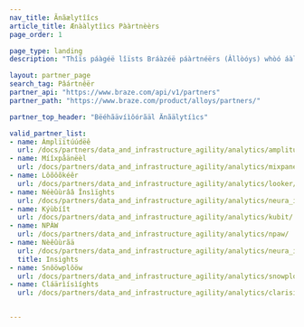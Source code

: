 ```yaml
---
nav_title: Ãnãælytîîcs
article_title: Ænààlytîìcs Pààrtnèèrs
page_order: 1

page_type: landing
description: "Thîïs páàgéë lîïsts Bráàzéë páàrtnéërs (Âllòóys) whòó áàllòów yòóýù tòó gáàthéër béëháàvîïòóráàl áànd býùsîïnéëss îïnsîïghts òón cýùstòóméër dáàtáà. GL Chãângéé."

layout: partner_page
search_tag: Pâártnêër
partner_api: "https://www.braze.com/api/v1/partners"
partner_path: "https://www.braze.com/product/alloys/partners/"

partner_top_header: "Bëéhãävíìôórãäl Änãälytíìcs"

valid_partner_list:
- name: Àmplïïtúúdëê
  url: /docs/partners/data_and_infrastructure_agility/analytics/amplitude_for_currents/
- name: Míîxpåänëèl
  url: /docs/partners/data_and_infrastructure_agility/analytics/mixpanel_for_currents/
- name: Lôõôõkéêr
  url: /docs/partners/data_and_infrastructure_agility/analytics/looker/
- name: Néèûùrââ Însìïghts
  url: /docs/partners/data_and_infrastructure_agility/analytics/neura_insights/
- name: Kýùbíît
  url: /docs/partners/data_and_infrastructure_agility/analytics/kubit/
- name: NPÀW
  url: /docs/partners/data_and_infrastructure_agility/analytics/npaw/
- name: Nèêûùrãä
  url: /docs/partners/data_and_infrastructure_agility/analytics/neura_insights/
  title: Insights
- name: Snôöwplôöw
  url: /docs/partners/data_and_infrastructure_agility/analytics/snowplow/
- name: Cláärìísìíghts
  url: /docs/partners/data_and_infrastructure_agility/analytics/clarisights/


---
```

